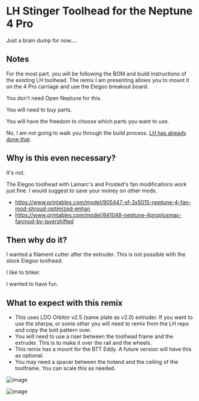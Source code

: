 # LH Stinger Toolhead for the Neptune 4 Pro

Just a brain dump for now....

## Notes
For the most part, you will be following the BOM and build instructions of the existing LH toolhead. The remix I am presenting allows you to mount it on the 4 Pro carriage and use the Elegoo breakout board.

You don't need Open Neptune for this. 

You will need to buy parts. 

You will have the freedom to choose which parts you want to use.

No, I am not going to walk you through the build process. [LH has already done that](https://github.com/lhndo/LH-Stinger/wiki/Toolhead).

## Why is this even necessary?
It's not. 

The Elegoo toolhead with Lamarc's and Frosted's fan modifications work just fine. I would suggest to save your money on other mods.

- https://www.printables.com/model/905447-sf-3x5015-neptune-4-fan-mod-shroud-optimized-enhan
- https://www.printables.com/model/841048-neptune-4proplusmax-fanmod-by-layershifted

## Then why do it?
I wanted a filament cutter after the extruder. This is not possible with the stock Elegoo toolhead.

I like to tinker.

I wanted to have fun.

## What to expect with this remix
- This uses LDO Orbitor v2.5 (same plate as v2.0) extruder. If you want to use the sherpa, or some other you will need to remix from the LH repo and copy the bolt pattern over. 
- You will need to use a riser between the toolhead frame and the extruder. This is to make it over the rail and the wheels.
- This remix has a mount for the BTT Eddy. A future version will have this as optional.
- You may need a spacer between the hotend and the ceiling of the toolframe. You can scale this as needed.

![image](https://github.com/user-attachments/assets/db6985c7-599f-45de-b53d-dc6d439af144)



![image](https://github.com/user-attachments/assets/9704b184-1d2c-4b4f-90d6-eaa32c4c8c34)

